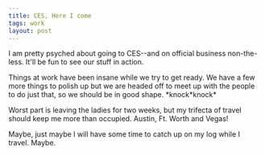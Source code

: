 ```yaml
---
title: CES, Here I come
tags: work
layout: post
---
```

I am pretty psyched about going to CES--and on official business non-the-less. It'll be fun to see our stuff in action.



Things at work have been insane while we try to get ready.  We have a few more things to polish up but we are headed off to meet up with the people to do just that, so we should be in good shape.  \*knock\*knock\*



Worst part is leaving the ladies for two weeks, but my trifecta of travel should keep me more than occupied. Austin, Ft. Worth and Vegas!



Maybe, just maybe I will have some time to catch up on my log while I travel. Maybe.
